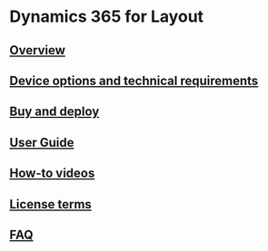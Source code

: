 # Dynamics 365 for Layout
## [Overview](index.md)
## [Device options and technical requirements](requirements.md)
## [Buy and deploy](../licensing/buy-and-deploy.md)
## [User Guide](user-guide.md)
## [How-to videos](https://go.microsoft.com/fwlink/p/?linkid=2021489)
## [License terms](../legal/layout-license-terms.md)
## [FAQ](faq.md)
